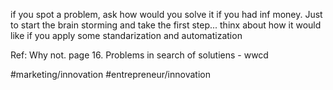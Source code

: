 if you spot a problem, ask how would you solve it if you had inf money. Just to start the brain storming and take the first step... thinx about how it would like if you apply some standarization and automatization

Ref: Why not. page 16. Problems in search of solutiens - wwcd

#marketing/innovation #entrepreneur/innovation